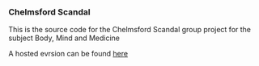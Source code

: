 ### Chelmsford Scandal

This is the source code for the Chelmsford Scandal group project for the subject Body, Mind and Medicine

A hosted evrsion can be found [here](http://chelmsford-scandal.appspot.com) 
